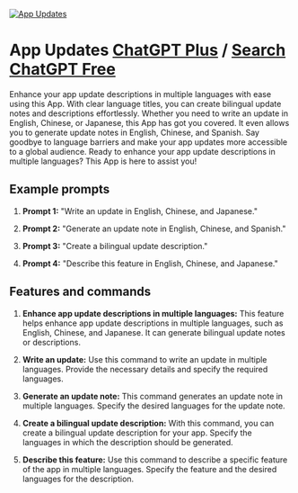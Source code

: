 
[![App Updates](https://files.oaiusercontent.com/file-UPGORbZ12ulWjcFCAuCwAEnC?se=2123-10-17T05%3A16%3A41Z&sp=r&sv=2021-08-06&sr=b&rscc=max-age%3D31536000%2C%20immutable&rscd=attachment%3B%20filename%3D3be88afa-33ae-46a0-97fe-a5b5b1ff8ae6.png&sig=MKoy7ZJRs9s4y59X73sBH1koKHssc3WvI1t1Q0jYYyE%3D)](https://chat.openai.com/g/g-wxS8OcFpD-app-updates)

# App Updates [ChatGPT Plus](https://chat.openai.com/g/g-wxS8OcFpD-app-updates) / [Search ChatGPT Free](https://gptcall.net/index.html#/?search=App%20Updates)

Enhance your app update descriptions in multiple languages with ease using this App. With clear language titles, you can create bilingual update notes and descriptions effortlessly. Whether you need to write an update in English, Chinese, or Japanese, this App has got you covered. It even allows you to generate update notes in English, Chinese, and Spanish. Say goodbye to language barriers and make your app updates more accessible to a global audience. Ready to enhance your app update descriptions in multiple languages? This App is here to assist you!

## Example prompts

1. **Prompt 1:** "Write an update in English, Chinese, and Japanese."

2. **Prompt 2:** "Generate an update note in English, Chinese, and Spanish."

3. **Prompt 3:** "Create a bilingual update description."

4. **Prompt 4:** "Describe this feature in English, Chinese, and Japanese."


## Features and commands

1. **Enhance app update descriptions in multiple languages:** This feature helps enhance app update descriptions in multiple languages, such as English, Chinese, and Japanese. It can generate bilingual update notes or descriptions.

2. **Write an update:** Use this command to write an update in multiple languages. Provide the necessary details and specify the required languages.

3. **Generate an update note:** This command generates an update note in multiple languages. Specify the desired languages for the update note.

4. **Create a bilingual update description:** With this command, you can create a bilingual update description for your app. Specify the languages in which the description should be generated.

5. **Describe this feature:** Use this command to describe a specific feature of the app in multiple languages. Specify the feature and the desired languages for the description.


